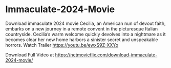 # Immaculate-2024-Movie
Download immaculate 2024 movie 
Cecilia, an American nun of devout faith, embarks on a new journey in a remote convent in the picturesque Italian countryside. Cecilia’s warm welcome quickly devolves into a nightmare as it becomes clear her new home harbors a sinister secret and unspeakable horrors.
Watch Trailer
https://youtu.be/ewxS9Z-XXYo

Download Full Video at
https://netmovieflix.com/download-immaculate-2024-movie/
